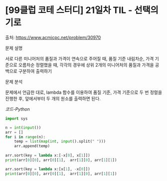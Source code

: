 
# [99클럽 코테 스터디] 21일차 TIL - 선택의 기로


출처: https://www.acmicpc.net/problem/30970

문제 설명

서로 다른 미니어처의 품질과 가격이 연속으로 주어질 때, 품질 기준 내림차순, 가격 기준으로 오름차순 정렬했을 때, 각각의 경우에 상위 2개의 미니어처의 품질과 가격을 공백으로 구분하여 출력하기


문제 분석

문제에서 언급한 대로, lambda 함수를 이용하여 품질 기준, 가격 기준으로 두 번 정렬을 진행한 후, 앞에서부터 두 개의 원소를 출력하면 된다.

*코드-Python*

```Python
import sys

n = int(input())
arr = []
for i in range(n):
    temp = list(map(int, input().split(" ")))
    arr.append(temp)
    
arr.sort(key = lambda x:[-x[0], x[1]])
print(arr[0][0], arr[0][1],  arr[1][0], arr[1][1])

arr.sort(key = lambda x:[x[1], -x[0]])
print(arr[0][0], arr[0][1],  arr[1][0], arr[1][1])

```
